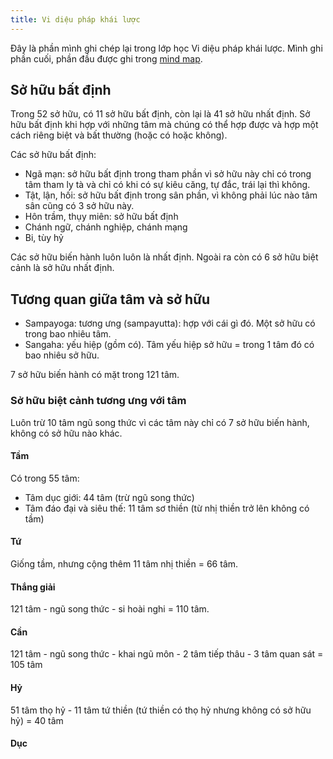 ```yaml
---
title: Vi diệu pháp khái lược
---
```


Đây là phần mình ghi chép lại trong lớp học Vi diệu pháp khái lược. Mình ghi phần cuối, phần đầu được ghi trong [mind map](https://mind42.com/mindmap/9ef6215a-0968-4672-8826-3f4a20d54356).

## Sở hữu bất định

Trong 52 sở hữu, có 11 sở hữu bất định, còn lại là 41 sở hữu nhất định. Sở hữu bất định khi hợp với những tâm mà chúng có thể hợp được và hợp một cách riêng biệt và bất thường (hoặc có hoặc không).

Các sở hữu bất định:

- Ngã mạn: sở hữu bất định trong tham phần vì sở hữu này chỉ có trong tâm tham ly tà và chỉ có khi có sự kiêu căng, tự đắc, trái lại thì không.
- Tật, lận, hối: sở hữu bất định trong sân phần, vì không phải lúc nào tâm sân cũng có 3 sở hữu này.
- Hôn trầm, thụy miên: sở hữu bất định
- Chánh ngữ, chánh nghiệp, chánh mạng
- Bi, tùy hỷ

Các sở hữu biến hành luôn luôn là nhất định. Ngoài ra còn có 6 sở hữu biệt cảnh là sở hữu nhất định.

## Tương quan giữa tâm và sở hữu

- Sampayoga: tương ưng (sampayutta): hợp với cái gì đó. Một sở hữu có trong bao nhiêu tâm.
- Sangaha: yếu hiệp (gồm có). Tâm yếu hiệp sở hữu = trong 1 tâm đó có bao nhiêu sở hữu.

7 sở hữu biến hành có mặt trong 121 tâm.

### Sở hữu biệt cảnh tương ưng với tâm

Luôn trừ 10 tâm ngũ song thức vì các tâm này chỉ có 7 sở hữu biến hành, không có sở hữu nào khác.

#### Tầm

Có trong 55 tâm:

- Tâm dục giới: 44 tâm (trừ ngũ song thức)
- Tâm đáo đại và siêu thế: 11 tâm sơ thiền (từ nhị thiền trở lên không có tầm)

#### Tứ

Giống tầm, nhưng cộng thêm 11 tâm nhị thiền = 66 tâm.

#### Thắng giải

121 tâm - ngũ song thức - si hoài nghi = 110 tâm.

#### Cần

121 tâm - ngũ song thức - khai ngũ môn - 2 tâm tiếp thâu - 3 tâm quan sát = 105 tâm

#### Hỷ

51 tâm thọ hỷ - 11 tâm tứ thiền (tứ thiền có thọ hỷ nhưng không có sở hữu hỷ) = 40 tâm

#### Dục

